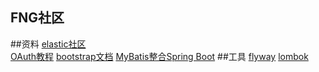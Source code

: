 ## FNG社区

##资料
[elastic社区](https://elasticsearch.cn/)   
[OAuth教程](https://developer.github.com/apps/building-oauth-apps/creating-an-oauth-app/)
[bootstrap文档](https://v3.bootcss.com/getting-started)
[MyBatis整合Spring Boot](https://cloud.tencent.com/developer/article/1362818)
##工具
[flyway](https://flywaydb.org/)
[lombok](https://projectlombok.org/)
##